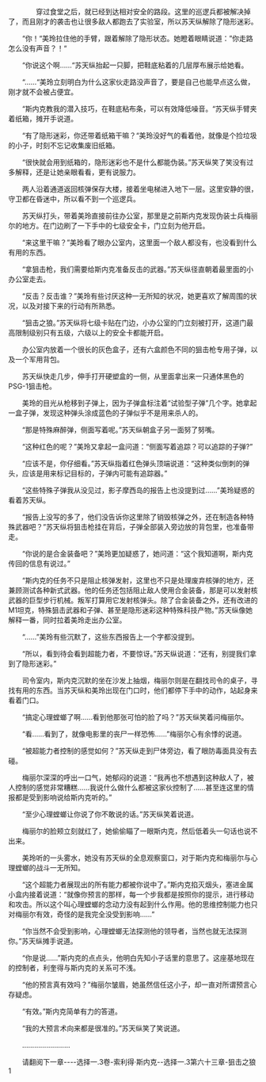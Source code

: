 <div class="read-content j_readContent" id="">
                <p>　　　　穿过食堂之后，就已经到达相对安全的路段。这里的巡逻兵都被解决掉了，而且刚才的袭击也让很多敌人都跑去了实验室，所以苏天纵解除了隐形迷彩。<p>　　“你！“美玲拉住他的手臂，跟着解除了隐形状态。她瞪着眼睛说道：”你走路怎么没有声音？！“<p>　　“你说这个啊……“苏天纵抬起一只脚，把鞋底粘着的几层厚布展示给她看。<p>　　“……“美玲立刻明白为什么这家伙走路没声音了，要是自己也能早点这么做，刚才就不会被占便宜。<p>　　“斯内克教我的潜入技巧，在鞋底粘布条，可以有效降低噪音。“苏天纵手臂夹着纸箱，摊开手说道。<p>　　“有了隐形迷彩，你还带着纸箱干嘛？“美玲没好气的看着他，就像是个捡垃圾的小子，时刻不忘记收集废旧纸箱。<p>　　“很快就会用到纸箱的，隐形迷彩也不是什么都能伪装。”苏天纵笑了笑没有过多解释，还是让她亲眼看看，更有说服力。<p>　　两人沿着通道返回核弹保存大楼，接着坐电梯进入地下一层。这里安静的很，守卫都在昏迷中，所以看不到一个巡逻兵。<p>　　苏天纵打头，带着美玲直接前往办公室，那里是之前斯内克发现伪装士兵梅丽尔的地方。在门边刷了一下手中的七级安全卡，门立刻为他开启。<p>　　“来这里干嘛？”美玲看了眼办公室内，这里面一个敌人都没有，也没看到什么有用的东西。<p>　　“拿狙击枪，我们需要给斯内克准备反击的武器。”苏天纵径直朝着最里面的小办公室走去。<p>　　“反击？反击谁？”美玲有些讨厌这种一无所知的状况，她更喜欢了解周围的状况，以及对接下来的行动有所熟悉。<p>　　“狙击之狼。”苏天纵将七级卡贴在门边，小办公室的门立刻被打开，这道门最高限制级别只有五级，六级以上的安全卡都能开启。<p>　　办公室内放着一个很长的灰色盒子，还有六盒颜色不同的狙击枪专用子弹，以及一个军用背包。<p>　　苏天纵快走几步，伸手打开硬塑盒的一侧，从里面拿出来一只通体黑色的PSG-1狙击枪。<p>　　美玲的目光从枪移到子弹上，因为子弹盒标注着“试验型子弹”几个字。她拿起一盒子弹，发现这种弹头涂成蓝色的子弹似乎不是用来杀人的。<p>　　“那是特殊麻醉弹，侧面写着呢。”苏天纵朝盒子另一面努了努嘴。<p>　　“这种红色的呢？”美玲又拿起一盒问道：“侧面写着追踪？可以追踪的子弹?”<p>　　“应该不是，你仔细看。”苏天纵指着红色弹头顶端说道：“这种类似倒刺的弹头，应该是用来标记目标的，子弹内可能有追踪器。”<p>　　“这些特殊子弹我从没见过，影子摩西岛的报告上也没提到过……”美玲疑惑的看着苏天纵。<p>　　“报告上没写的多了，他们没告诉你这里除了销毁核弹之外，还在制造各种特殊武器吧？”苏天纵将狙击枪挂在背后，子弹全部装入旁边放的背包里，也准备带走。<p>　　“你说的是合金装备吧？”美玲更加疑惑了，她问道：“这个我知道啊，斯内克传回的信息有说过。”<p>　　“斯内克的任务不只是阻止核弹发射，这里也不只是处理废弃核弹的地方，还兼顾测试各种新式武器。他的任务还包括阻止敌人使用合金装备，那是可以发射核武器的巨型步行机械。叛军打算用它发射核弹头。除了合金装备之外，还有改进的M1坦克，特殊狙击武器和子弹、甚至是隐形迷彩这种特殊科技产物。”苏天纵像她解释一番，同时拉着美玲走出办公室。<p>　　“……”美玲有些沉默了，这些东西报告上一个字都没提到。<p>　　“所以，看到待会看到超能力者，不要惊讶。”苏天纵说道：“还有，别提我们拿到了隐形迷彩。”<p>　　司令室内，斯内克沉默的坐在沙发上抽烟，梅丽尔则是在翻找司令的桌子，寻找有用的东西。当苏天纵和美玲出现在门口时，他们都停下手中的动作，站起身来看着门口。<p>　　“搞定心理螳螂了啊……看到他那张可怕的脸了吗？”苏天纵笑着问梅丽尔。<p>　　“看……看到了，就像电影里的丧尸一样恐怖……”梅丽尔心有余悸的说道。<p>　　“被超能力者控制的感觉如何？”苏天纵走到尸体旁边，看了眼防毒面具没有去碰。<p>　　梅丽尔深深的呼出一口气，她郁闷的说道：“我再也不想遇到这种敌人了，被人控制的感觉非常糟糕……我说什么做什么都被这家伙控制了……甚至连这里的情报都是受到影响说给斯内克听的。”<p>　　“至少心理螳螂让你说了你不敢说的话。”苏天纵笑着说道。<p>　　梅丽尔的脸颊立刻就红了，她偷偷瞄了一眼斯内克，然后低着头一句话也说不出来。<p>　　美玲听的一头雾水，她没有苏天纵的全息观察窗口，对于斯内克和梅丽尔与心理螳螂的战斗一无所知。<p>　　“这个超能力者展现出的所有能力都被你说中了。”斯内克掐灭烟头，塞进金属小盒内接着说道：“就像你预言的那样，每一个步我都是按照你的提示，进行移动和攻击。所以这个叫心理螳螂的念动力没有起到什么作用。他的思维控制能力也只对梅丽尔有效，奇怪的是我完全没受到影响……”<p>　　“你当然不会受到影响，心理螳螂无法探测他的领导者，当然也就无法探测你。”苏天纵摊手说道。<p>　　“你是说……”斯内克的点点头，他明白先知小子话里的意思了。这座基地现在的控制者，利奎得与斯内克的关系可不浅。<p>　　“他的预言真有效吗？”梅丽尔皱眉，她虽然信任这小子，却一直对所谓预言心存疑虑。<p>　　“有效。”斯内克简单有力的答道。<p>　　“我的大预言术向来都是很准的。”苏天纵笑了笑说道。<p>　　……………………<p>　　请翻阅下一章----选择一.3卷-索利得·斯内克--选择一.3第六十三章-狙击之狼1<p> 
            </div>